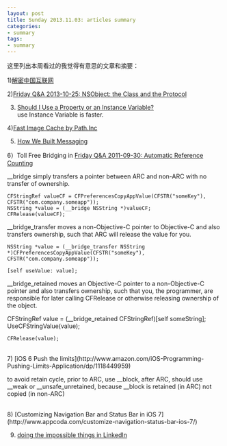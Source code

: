 ```yaml
---
layout: post  
title: Sunday 2013.11.03: articles summary
categories:  
- summary  
tags:    
- summary
---   
```

 
这里列出本周看过的我觉得有意思的文章和摘要：


1)[解密中国互联网](http://hi.baidu.com/ncaoz/item/6895b089a6cc71ded1f8cd4e) 
 
2)[Friday Q&A 2013-10-25: NSObject: the Class and the Protocol](http://www.mikeash.com/pyblog/friday-qa-2013-10-25-nsobject-the-class-and-the-protocol.html)

3) [Should I Use a Property or an Instance Variable?](http://blog.bignerdranch.com/4005-should-i-use-a-property-or-an-instance-variable/ )  
use Instance Variable is faster.

4)[Fast Image Cache by Path.Inc](https://path.com/blog/64726266082/fast-image-cache-on-github)

5) [How We Built Messaging](https://path.com/blog/57450126385/how-we-built-messaging )

6）Toll Free Bridging in [Friday Q&A 2011-09-30: Automatic Reference Counting](http://www.mikeash.com/pyblog/friday-qa-2011-09-30-automatic-reference-counting.html)

__bridge simply transfers a pointer between ARC and non-ARC with no transfer of ownership.

    CFStringRef valueCF = CFPreferencesCopyAppValue(CFSTR("someKey"), CFSTR("com.company.someapp"));  
    NSString *value = (__bridge NSString *)valueCF; 
    CFRelease(valueCF);
   

__bridge_transfer moves a non-Objective-C pointer to Objective-C and also transfers ownership, such that ARC will release the value for you.

    NSString *value = (__bridge_transfer NSString *)CFPreferencesCopyAppValue(CFSTR("someKey"), CFSTR("com.company.someapp")); 

    [self useValue: value];


__bridge_retained moves an Objective-C pointer to a non-Objective-C pointer and also transfers ownership, such that you, the programmer, are responsible for later calling CFRelease or otherwise releasing ownership of the object.

   CFStringRef value = (__bridge_retained CFStringRef)[self someString];
    UseCFStringValue(value); 

    CFRelease(value);
<br/>
7) [iOS 6 Push the limits](http://www.amazon.com/iOS-Programming-Pushing-Limits-Application/dp/1118449959)

 to avoid retain cycle,  prior to ARC, use __block,  after ARC, should use __weak or __unsafe_unretained, because  __block is retained (in ARC) not  copied (in non-ARC)

<br/>
8) [Customizing Navigation Bar and Status Bar in iOS 7](http://www.appcoda.com/customize-navigation-status-bar-ios-7/)

9)  [doing the impossible things in LinkedIn](http://engineering.linkedin.com/mobile/linkedin-intro-doing-impossible-ios)


